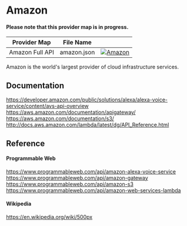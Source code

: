 # Amazon

#### Please note that this provider map is in progress.

| Provider Map | File Name | |
|------------------------------|------------------------------|--------------------------------------------------------------------------------------------------------------------------------------------------------------------------------------------------------------------------------------------------------------------|
| Amazon Full API | amazon.json | [![Amazon](https://d233zlhvpze22y.cloudfront.net/github/bitscoopaddbuttonxsmall.png)](https://bitscoop.com/maps/create?source=https://raw.githubusercontent.com/bitscooplabs/provider-maps/master/amazon/amazon.json) |

Amazon is the world's largest provider of cloud infrastructure services.

## Documentation
https://developer.amazon.com/public/solutions/alexa/alexa-voice-service/content/avs-api-overview
https://aws.amazon.com/documentation/apigateway/
https://aws.amazon.com/documentation/s3/
http://docs.aws.amazon.com/lambda/latest/dg/API_Reference.html

## Reference

#### Programmable Web
https://www.programmableweb.com/api/amazon-alexa-voice-service
https://www.programmableweb.com/api/amazon-gateway
https://www.programmableweb.com/api/amazon-s3
https://www.programmableweb.com/api/amazon-web-services-lambda

#### Wikipedia
https://en.wikipedia.org/wiki/500px
